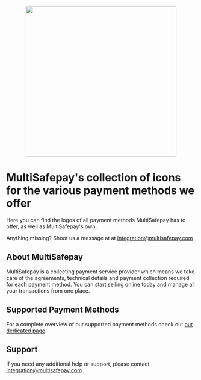 <p align="center">
  <img src="https://www.multisafepay.com/img/multisafepaylogo.svg" width="400px" position="center">
</p>

# MultiSafepay's collection of icons for the various payment methods we offer 
Here you can find the logos of all payment methods MultiSafepay has to offer, as well as MultiSafepay's own. 

Anything missing? Shoot us a message at at <integration@multisafepay.com>

## About MultiSafepay ##
MultiSafepay is a collecting payment service provider which means we take care of the agreements, technical details and payment collection required for each payment method. You can start selling online today and manage all your transactions from one place.

## Supported Payment Methods ##
For a complete overview of our supported payment methods check out [our dedicated page](https://docs.multisafepay.com/payment-methods/).


## Support
If you need any additional help or support, please contact <a href="mailto:integration@multisafepay.com">integration@multisafepay.com</a>



